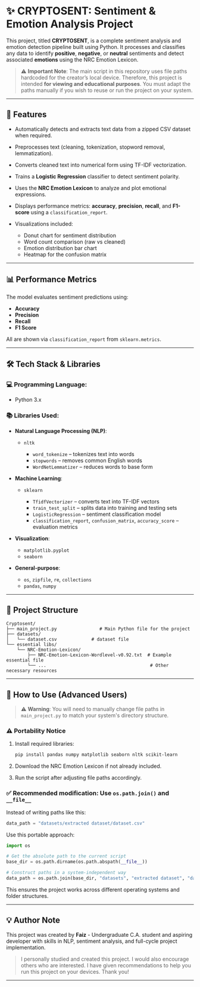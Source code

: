 # ✨ CRYPTOSENT: Sentiment & Emotion Analysis Project

This project, titled **CRYPTOSENT**, is a complete sentiment analysis and emotion detection pipeline built using Python. It processes and classifies any data to identify **positive**, **negative**, or **neutral** sentiments and detect associated **emotions** using the NRC Emotion Lexicon.

> ⚠️ **Important Note**: The main script in this repository uses file paths hardcoded for the creator’s local device. Therefore, this project is intended **for viewing and educational purposes**. You must adapt the paths manually if you wish to reuse or run the project on your system.

---

## 🧠 Features

* Automatically detects and extracts text data from a zipped CSV dataset when required.
* Preprocesses text (cleaning, tokenization, stopword removal, lemmatization).
* Converts cleaned text into numerical form using TF-IDF vectorization.
* Trains a **Logistic Regression** classifier to detect sentiment polarity.
* Uses the **NRC Emotion Lexicon** to analyze and plot emotional expressions.
* Displays performance metrics: **accuracy**, **precision**, **recall**, and **F1-score** using a `classification_report`.
* Visualizations included:

  * Donut chart for sentiment distribution
  * Word count comparison (raw vs cleaned)
  * Emotion distribution bar chart
  * Heatmap for the confusion matrix

---

## 📊 Performance Metrics

The model evaluates sentiment predictions using:

* **Accuracy**
* **Precision**
* **Recall**
* **F1 Score**

All are shown via `classification_report` from `sklearn.metrics`.

---

## 🛠️ Tech Stack & Libraries

### 💻 Programming Language:

* Python 3.x

### 📚 Libraries Used:

* **Natural Language Processing (NLP)**:

  * `nltk`

    * `word_tokenize` – tokenizes text into words
    * `stopwords` – removes common English words
    * `WordNetLemmatizer` – reduces words to base form

* **Machine Learning**:

  * `sklearn`

    * `TfidfVectorizer` – converts text into TF-IDF vectors
    * `train_test_split` – splits data into training and testing sets
    * `LogisticRegression` – sentiment classification model
    * `classification_report`, `confusion_matrix`, `accuracy_score` – evaluation metrics

* **Visualization**:

  * `matplotlib.pyplot`
  * `seaborn`

* **General-purpose**:

  * `os`, `zipfile`, `re`, `collections`
  * `pandas`, `numpy`

---

## 📂 Project Structure

```plaintext
Cryptosent/
├── main_project.py                # Main Python file for the project
├── datasets/
│   └── dataset.csv             # dataset file
└── essential libs/
    └── NRC-Emotion-Lexicon/
        ├── NRC-Emotion-Lexicon-Wordlevel-v0.92.txt  # Example essential file
        └── ...                                       # Other necessary resources
```

---

## 🧪 How to Use (Advanced Users)

> ⚠️ **Warning**: You will need to manually change file paths in `main_project.py` to match your system's directory structure.

### ⚠️ Portability Notice

1. Install required libraries:

   ```bash
   pip install pandas numpy matplotlib seaborn nltk scikit-learn
   ```
2. Download the NRC Emotion Lexicon if not already included.
3. Run the script after adjusting file paths accordingly.

### ✅ Recommended modification: Use `os.path.join()` and `__file__`

Instead of writing paths like this:

```python
data_path = "datasets/extracted dataset/dataset.csv"
```

Use this portable approach:

```python
import os

# Get the absolute path to the current script
base_dir = os.path.dirname(os.path.abspath(__file__))

# Construct paths in a system-independent way
data_path = os.path.join(base_dir, "datasets", "extracted dataset", "dataset.csv")
```

This ensures the project works across different operating systems and folder structures.

---

## 💡 Author Note

This project was created by **Faiz** - Undergraduate C.A. student and aspiring developer with skills in NLP, sentiment analysis, and full-cycle project implementation.

> I personally studied and created this project. I would also encourage others who are interested. I have given recommendations to help you run this project on your devices. Thank you!

---
